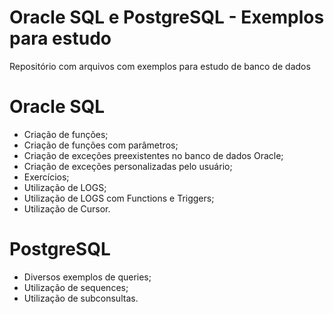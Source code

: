 # Oracle SQL e PostgreSQL - Exemplos para estudo

Repositório com arquivos com exemplos para estudo de banco de dados

# Oracle SQL
  - Criação de funções;
  - Criação de funções com parâmetros;
  - Criação de exceções preexistentes no banco de dados Oracle;
  - Criação de exceções personalizadas pelo usuário;
  - Exercícios;
  - Utilização de LOGS;
  - Utilização de LOGS com Functions e Triggers;
  - Utilização de Cursor.
  
  # PostgreSQL
 - Diversos exemplos de queries;
 - Utilização de sequences;
 - Utilização de subconsultas.





